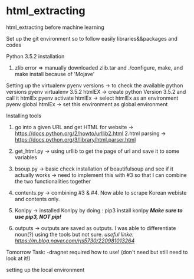# html_extracting
html_extracting before machine learning

Set up the git environment so to follow easily libraries&&packages and codes

Python 3.5.2 installation
1. zlib error
=> manually downloaded zlib.tar and ./configure, make, and make install because of 'Mojave'

Setting up the virtualenv
pyenv versions -> to check the available python versions
pyenv virtualenv 3.5.2 htmlEX -> create python Version 3.5.2 and call it htmlEx
pyenv activate htmlEx -> select htmlEx as an environment
pyenv global htmlEx -> set this environment as global environment

Installing tools
1. go into a given URL and get HTML for website
-> https://docs.python.org/2/howto/urllib2.html
2.html parsing
-> https://docs.python.org/3/library/html.parser.html

3. get_html.py
-> using urllib to get the page of url and save it to some variables

4. bsoup.py
-> basic check installation of beautifulsoup and see if it actually works
-> need to implement this with #3 so that I can combine the two functionalities together

5. contents.py
-> combining #3 & #4. Now able to scrape Korean webiste and contents only.

6. Konlpy
-> installed Konlpy by doing : pip3 install konlpy
***Make sure to use pip3, NOT pip!***

7. outputs
-> outputs are saved as outputs. I was able to differentiate noun(?) using the tools but not sure.
*useful linke: https://m.blog.naver.com/rjs5730/220981013264*

Tomorrow Task:
-dragnet required how to use! (don't need but still need to look at it!)

setting up the local environment
